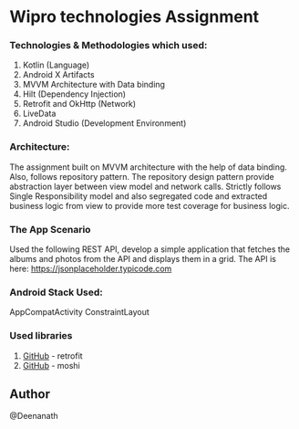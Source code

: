 # Wipro technologies Assignment
### Technologies & Methodologies which used:
1. Kotlin (Language)
2. Android X Artifacts
3. MVVM Architecture with Data binding
4. Hilt (Dependency Injection)
5. Retrofit and OkHttp (Network)
6. LiveData
7. Android Studio (Development Environment)

### Architecture:
The assignment built on MVVM architecture with the help of data binding. Also, follows repository pattern. The repository design pattern provide abstraction layer between view model and network calls. Strictly follows Single Responsibility model and also segregated code and extracted business logic from view to provide more test coverage for business logic.

### The App Scenario
Used the following REST API, develop a simple application that fetches the
albums and photos from the API and displays them in a grid.
The API is here: https://jsonplaceholder.typicode.com

### Android Stack Used:
AppCompatActivity
ConstraintLayout

### Used libraries
1. [GitHub](http://square.github.io/retrofit/) - retrofit
2. [GitHub](https://github.com/square/moshi) - moshi

## Author
@Deenanath
